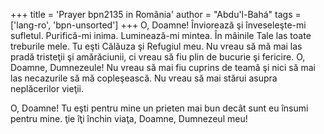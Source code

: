 +++
title = 'Prayer bpn2135 in România'
author = "Abdu'l-Bahá"
tags = ['lang-ro', 'bpn-unsorted']
+++
O, Doamne! Înviorează şi înveseleşte-mi sufletul. Purifică-mi inima. Luminează-mi mintea. În mâinile Tale las toate treburile mele. Tu eşti Călăuza şi Refugiul meu. Nu vreau să mă mai las pradă tristeţii şi amărăciunii, ci vreau să fiu plin de bucurie şi fericire. O, Doamne, Dumnezeule! Nu vreau să mai fiu cuprins de teamă şi nici să mai las necazurile să mă copleşească. Nu vreau să mai stărui asupra neplăcerilor vieţii.

O, Doamne! Tu eşti pentru mine un prieten mai bun decât sunt eu însumi pentru mine. ţie îţi închin viaţa, Doamne, Dumnezeul meu!
